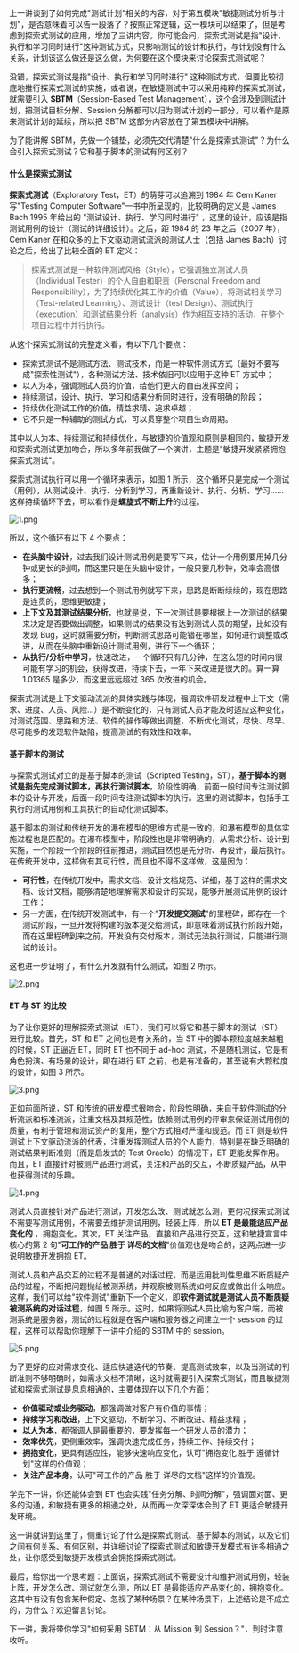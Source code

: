 上一讲谈到了如何完成"测试计划"相关的内容，对于第五模块"敏捷测试分析与计划"，是否意味着可以告一段落了？按照正常逻辑，这一模块可以结束了，但是考虑到探索式测试的应用，增加了三讲内容。你可能会问，探索式测试是指"设计、执行和学习同时进行"这种测试方式，只影响测试的设计和执行，与计划没有什么关系，计划该这么做还是这么做，为何要在这个模块来讨论探索式测试呢？

没错，探索式测试是指"设计、执行和学习同时进行" 这种测试方式，但要比较彻底地推行探索式测试的实施，或者说，在敏捷测试中可以采用纯粹的探索式测试，就需要引入 **SBTM**（Session-Based Test Management），这个会涉及到测试计划，把测试目标分解、Session 分解都可以归为测试计划的一部分，可以看作是原来测试计划的延续，所以把 SBTM 这部分内容放在了第五模块中讲解。

为了能讲解 SBTM，先做一个铺垫，必须先交代清楚"什么是探索式测试"？为什么会引入探索式测试？它和基于脚本的测试有何区别？

#### 什么是探索式测试

**探索式测试**（Exploratory Test，ET）的萌芽可以追溯到 1984 年 Cem Kaner 写"Testing Computer Software"一书中所呈现的，比较明确的定义是 James Bach 1995 年给出的 "测试设计、执行、学习同时进行" ，这里的设计，应该是指测试用例的设计（测试的详细设计）。之后，距 1984 的 23 年之后（2007 年），Cem Kaner 在和众多的上下文驱动测试流派的测试人士（包括 James Bach）讨论之后，给出了比较全面的 ET 定义：
> 探索式测试是一种软件测试风格（Style），它强调独立测试人员（Individual Tester）的个人自由和职责（Personal Freedom and Responsibility），为了持续优化其工作的价值（Value），将测试相关学习（Test-related Learning）、测试设计（test Design）、测试执行（execution）和测试结果分析（analysis）作为相互支持的活动，在整个项目过程中并行执行。

从这个探索式测试的完整定义看，有以下几个要点：

* 探索式测试不是测试方法、测试技术，而是一种软件测试方式（最好不要写成"探索性测试"），各种测试方法、技术依旧可以应用于这种 ET 方式中；
* 以人为本，强调测试人员的价值，给他们更大的自由发挥空间；
* 持续测试，设计、执行、学习和结果分析同时进行，没有明确的阶段；
* 持续优化测试工作的价值，精益求精、追求卓越；
* 它不只是一种辅助的测试方式，可以贯穿整个项目生命周期。

其中以人为本、持续测试和持续优化，与敏捷的价值观和原则是相同的，敏捷开发和探索式测试更加吻合，所以多年前我做了一个演讲，主题是"敏捷开发紧紧拥抱探索式测试"。

探索式测试执行可以用一个循环来表示，如图 1 所示，这个循环只是完成一个测试（用例），从测试设计、执行、分析到学习，再重新设计、执行、分析、学习......这样持续循环下去，可以看作是**螺旋式不断上升**的过程。

![1.png](https://s0.lgstatic.com/i/image/M00/00/F0/Ciqc1F6qs6GANljMAAFzf3-kybw138.png)

所以，这个循环有以下 4 个要点：

* **在头脑中设计**，过去我们设计测试用例是要写下来，估计一个用例要用掉几分钟或更长的时间，而这里只是在头脑中设计，一般只要几秒钟，效率会高很多；
* **执行更流畅**，过去想到一个测试用例就写下来，思路是断断续续的，现在思路是连贯的，思维更敏捷；
* **上下文及其测试结果分析**，也就是说，下一次测试是要根据上一次测试的结果来决定是否要做出调整，如果测试的结果没有达到测试人员的期望，比如没有发现 Bug，这时就需要分析，判断测试思路可能错在哪里，如何进行调整或改进，从而在头脑中重新设计测试用例，进行下一个循环；
* **从执行/分析中学习**，快速改进，一个循环只有几分钟，在这么短的时间内很可能有学习的机会，获得改进，持续下去，一年下来改进是很大的。算一算 1.01365 是多少，而这里远远超过 365 次改进的机会。

探索式测试是上下文驱动流派的具体实践与体现，强调软件研发过程中上下文（需求、进度、人员、风险...）是不断变化的，只有测试人员才能及时适应这种变化，对测试范围、思路和方法、软件的操作等做出调整，不断优化测试，尽快、尽早、尽可能多的发现软件缺陷，提高测试的有效性和效率。

#### 基于脚本的测试

与探索式测试对立的是基于脚本的测试（Scripted Testing，ST），**基于脚本的测试是指先完成测试脚本，再执行测试脚本**，阶段性明确，前面一段时间专注测试脚本的设计与开发，后面一段时间专注测试脚本的执行。这里的测试脚本，包括手工执行的测试用例和工具执行的自动化测试脚本。

基于脚本的测试和传统开发的瀑布模型的思维方式是一致的，和瀑布模型的具体实施过程也是匹配的。在瀑布模型中，阶段性也是非常明确的，从需求分析、设计到实施，一个阶段一个阶段的往前推进，测试自然也是先分析、再设计，最后执行。在传统开发中，这样做有其可行性，而且也不得不这样做，这是因为：

* **可行性**，在传统开发中，需求文档、设计文档规范、详细，基于这样的需求文档、设计文档，能够清楚地理解需求和设计的实现，能够开展测试用例的设计工作；
* 另一方面，在传统开发测试中，有一个"**开发提交测试**"的里程碑，即存在一个测试阶段，一旦开发将构建的版本提交给测试，即意味着测试执行阶段开始，而在这里程碑到来之前，开发没有交付版本，测试无法执行测试，只能进行测试的设计。

这也进一步证明了，有什么开发就有什么测试，如图 2 所示。

![2.png](https://s0.lgstatic.com/i/image/M00/00/F0/CgqCHl6qs--AeI3mAAJP2MSJPE4896.png)

#### ET 与 ST 的比较

为了让你更好的理解探索式测试（ET），我们可以将它和基于脚本的测试（ST）进行比较。首先，ST 和 ET 之间也是有关系的，当 ST 中的脚本颗粒度越来越粗的时候，ST 正逼近 ET，同时 ET 也不同于 ad-hoc 测试，不是随机测试，它是有角色扮演、有场景的设计，即在进行 ET 之前，也是有准备的，甚至说有大颗粒度的设计，如图 3 所示。

![3.png](https://s0.lgstatic.com/i/image/M00/00/F0/CgqCHl6qtAGAU2wTAAPCXURh6EE518.png)

正如前面所说，ST 和传统的研发模式很吻合，阶段性明确，来自于软件测试的分析流派和标准流派，注重文档及其规范性，依赖测试用例的评审来保证测试用例的质量，有利于管理和测试资产的复用，整个方式相对严谨和规范。而 ET 则是软件测试上下文驱动流派的代表，注重发挥测试人员的个人能力，特别是在缺乏明确的测试结果判断准则（而是启发式的 Test Oracle）的情况下，ET 更能发挥作用。而且，ET 直接针对被测产品进行测试，关注和产品的交互，不断质疑产品，从中也获得测试的乐趣。

![4.png](https://s0.lgstatic.com/i/image/M00/00/F0/CgqCHl6qtAiATFltAAHOQW5DDOM501.png)

测试人员直接针对产品进行测试，开发怎么改、测试就怎么测，更何况探索式测试不需要写测试用例，不需要去维护测试用例，轻装上阵，所以 **ET 是最能适应产品变化的** ，拥抱变化。其次，ET 关注产品，直接和产品进行交互，这和敏捷宣言中核心的第 2 句"**可工作的产品 胜于 详尽的文档**"价值观也是吻合的，这两点进一步说明敏捷开发拥抱 ET。

测试人员和产品交互的过程不是普通的对话过程，而是运用批判性思维不断质疑产品的过程，不断把问题抛给被测系统，并观察被测系统如何反应或做出什么响应。 这样，我们可以给"软件测试"重新下一个定义，即**软件测试就是测试人员不断质疑被测系统的对话过程**，如图 5 所示。这时，如果将测试人员比喻为客户端，而被测系统是服务器，测试的过程就是在客户端和服务器之间建立一个 session 的过程，这样可以帮助你理解下一讲中介绍的 SBTM 中的 session。

![5.png](https://s0.lgstatic.com/i/image/M00/00/F0/CgqCHl6qtD-ARiklAAaSeFV4G_0107.png)

为了更好的应对需求变化、适应快速迭代的节奏、提高测试效率，以及当测试的判断准则不够明确时，如需求文档不清晰，这时就需要引入探索式测试，而且敏捷测试和探索式测试是息息相通的，主要体现在以下几个方面：

* **价值驱动或业务驱动**，都强调做对客户有价值的事情；
* **持续学习和改进**，上下文驱动，不断学习、不断改进、精益求精；
* **以人为本**，都强调人是最重要的，要发挥每一个研发人员的潜力；
* **效率优先**，更侧重效率，强调快速完成任务，持续工作、持续交付；
* **拥抱变化**，更具有适应性，能够快速响应变化，认可"拥抱变化 胜于 遵循计划"这样的价值观；
* **关注产品本身**，认可"可工作的产品 胜于 详尽的文档"这样的价值观。

学完下一讲，你还能体会到 ET 也会实践"任务分解、时间分解"，强调面对面、更多的沟通，和敏捷有更多的相通之处，从而再一次深深体会到了 ET 更适合敏捷开发环境。

这一讲就讲到这里了，侧重讨论了什么是探索式测试、基于脚本的测试，以及它们之间有何关系、有何区别，并详细讨论了探索式测试和敏捷开发模式有许多相通之处，让你感受到敏捷开发模式会拥抱探索式测试。

最后，给你出一个思考题：上面说，探索式测试不需要设计和维护测试用例，轻装上阵，开发怎么改、测试就怎么测，所以 ET 是最能适应产品变化的，拥抱变化。这其中有没有包含某种假定、忽视了某种场景？在某种场景下，上述结论是不成立的，为什么？欢迎留言讨论。

下一讲，我将带你学习"如何采用 SBTM：从 Mission 到 Session？"，到时注意收听。
